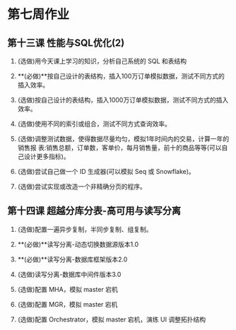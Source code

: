 # 第七周作业

## 第十三课 性能与SQL优化(2)

1. (选做)用今天课上学习的知识，分析自己系统的 SQL 和表结构

2. **(必做)**按自己设计的表结构，插入100万订单模拟数据，测试不同方式的插入效率。

   

3. (选做)按自己设计的表结构，插入1000万订单模拟数据，测试不同方式的插入效率。

4. (选做)使用不同的索引或组合，测试不同方式查询效率。

5. (选做)调整测试数据，使得数据尽量均匀，模拟1年时间内的交易，计算一年的销售报 表:销售总额，订单数，客单价，每月销售量，前十的商品等等(可以自己设计更多指标)。

6. (选做)尝试自己做一个 ID 生成器(可以模拟 Seq 或 Snowflake)。 
7. (选做)尝试实现或改造一个非精确分页的程序。

## 第十四课 超越分库分表-高可用与读写分离

1. (选做)配置一遍异步复制，半同步复制、组复制。 

2. **(必做)**读写分离-动态切换数据源版本1.0

   

3. **(必做)**读写分离-数据库框架版本2.0

   

4. (选做)读写分离-数据库中间件版本3.0

5. (选做)配置 MHA，模拟 master 宕机

6. (选做)配置 MGR，模拟 master 宕机

7. (选做)配置 Orchestrator，模拟 master 宕机，演练 UI 调整拓扑结构

